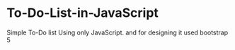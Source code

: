 # To-Do-List-in-JavaScript
Simple To-Do list Using only JavaScript. and for designing it used bootstrap 5
